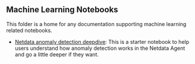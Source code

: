 ## Machine Learning Notebooks

This folder is a home for any documentation supporting machine learning related notebooks.

- [Netdata anomaly detection deepdive](netdata_anomaly_detection_deepdive.ipynb): This is a starter notebook to help users understand how anomaly detection works in the Netdata Agent and go a little deeper if they want.